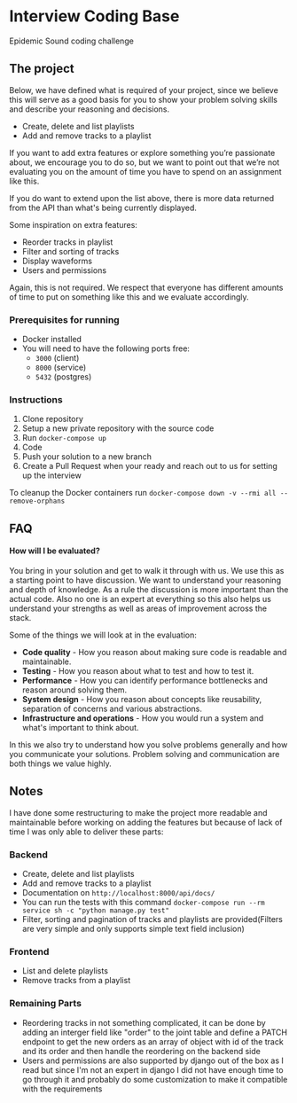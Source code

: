 # Interview Coding Base

Epidemic Sound coding challenge

## The project

Below, we have defined what is required of your project, since we believe this will serve as a good basis for you to show your problem solving skills and describe your reasoning and decisions.

- Create, delete and list playlists
- Add and remove tracks to a playlist

If you want to add extra features or explore something you’re passionate about, we encourage you to do so, but we want to point out that we’re not evaluating you on the amount of time you have to spend on an assignment like this.

If you do want to extend upon the list above, there is more data returned from the API than what's being currently displayed.

Some inspiration on extra features:

- Reorder tracks in playlist
- Filter and sorting of tracks
- Display waveforms
- Users and permissions

Again, this is not required. We respect that everyone has different amounts of time to put on something like this and we evaluate accordingly.

### Prerequisites for running

- Docker installed
- You will need to have the following ports free:
  - `3000` (client)
  - `8000` (service)
  - `5432` (postgres)

### Instructions

1. Clone repository
2. Setup a new private repository with the source code
3. Run `docker-compose up`
4. Code
5. Push your solution to a new branch
6. Create a Pull Request when your ready and reach out to us for setting up the interview

To cleanup the Docker containers run `docker-compose down -v --rmi all --remove-orphans`

## FAQ

#### How will I be evaluated?

You bring in your solution and get to walk it through with us. We use this as a starting point to have discussion. We want to understand your reasoning and depth of knowledge. As a rule the discussion is more important than the actual code. Also no one is an expert at everything so this also helps us understand your strengths as well as areas of improvement across the stack.

Some of the things we will look at in the evaluation:

- **Code quality** - How you reason about making sure code is readable and maintainable.
- **Testing** - How you reason about what to test and how to test it.
- **Performance** - How you can identify performance bottlenecks and reason around solving them.
- **System design** - How you reason about concepts like reusability, separation of concerns and various abstractions.
- **Infrastructure and operations** - How you would run a system and what's important to think about.

In this we also try to understand how you solve problems generally and how you communicate your solutions. Problem solving and communication are both things we value highly.

## Notes

I have done some restructuring to make the project more readable and maintainable before working on adding the features but because of lack of time I was only able to deliver these parts:

### Backend

- Create, delete and list playlists
- Add and remove tracks to a playlist
- Documentation on `http://localhost:8000/api/docs/`
- You can run the tests with this command `docker-compose run --rm service sh -c "python manage.py test"`
- Filter, sorting and pagination of tracks and playlists are provided(Filters are very simple and only supports simple text field inclusion)

### Frontend

- List and delete playlists
- Remove tracks from a playlist

### Remaining Parts

- Reordering tracks in not something complicated, it can be done by adding an interger field like "order" to the joint table and define a PATCH endpoint to get the new orders as an array of object with id of the track and its order and then handle the reordering on the backend side
- Users and permissions are also supported by django out of the box as I read but since I'm not an expert in django I did not have enough time to go through it and probably do some customization to make it compatible with the requirements
